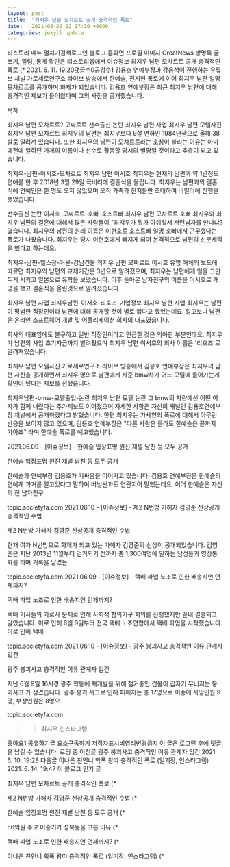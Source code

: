 ```yaml
---
layout: post
title:  "최지우 남편 모차르트 공개 충격적인 폭로"
date:   2021-08-20 22:17:10 +0800
categories: jekyll update
---
```

티스토리 메뉴 펼치기검색로그인
블로그 홈화면
프로필 이미지
GreatNews
방명록
글쓰기, 알림, 통계 확인은 티스토리앱에서
이슈정보
최지우 남편 모차르트 공개 충격적인 폭로
$%@#%@%$(*
2021. 6. 11. 19:20댓글수0공감수1
김용호 연예부장과 강용석이 진행하는 유튜브 채널 가로세로연구소 라이브 방송에서 한예슬, 전지현 폭로에 이어 최지우 남편 일명 모차르트를 공개하며 화제가 되었습니다. 김용호 연예부장은 최근 최지우 남편에 대해 충격적인 제보가 들어왔다며 그의 사진을 공개했습니다.

 

목차

최지우 남편 모차르트? 모짜르트
선수출신 논란
최지우 남편 사업
최지우 남편 모텔사진
최지우 남편 모차르트
최지우의 남편은 최지우보다 9살 연하인 1984년생으로 올해 38살로 알려져 있습니다. 또한 최지우의 남편이 모차르트라는 호칭이 불리는 이유는 아마 예전에 일하던 가게의 이름이나 선수로 활동할 당시의 별명일 것이라고 추측이 되고 있습니다.

 

최지우-남편-이서호-모차르트
최지우 남편 이서호
최지우는 현재의 남편과 약 1년정도 연애를 한 후 2018년 3월 29일 극비리에 결혼식을 올립니다. 최지우는 남편과의 결혼식에 연예인은 한 명도 오지 않았으며 오직 가족과 친지들만 초대하여 비밀리에 진행을 했었습니다.

선수출신 논란
이서호-모짜르트-호빠-호스트빠
최지우 남편 모차르트 호빠
최지우와 최지우 남편의 결혼에 대해서 많은 사람들이 "최지우가 뭐가 아쉬워서 저런남자를 만나냐? 였습니다. 최지우의 남편의 원래 이름은 이현호로 호스트빠 일명 호빠에서 근무했다는 폭로가 나왔습니다. 최지우는 당시 이현호에게 빠지게 되어 본격적으로 남편의 신분세탁을 했다고 하는데요.

 

최지우-남편-헬스장-거울-강남건물
최지우 남편 모짜르트 이서호
유명 매체의 보도에 따르면 최지우와 남편의 교제기간은 3년으로 알려졌으며, 최지우는 남편에게 일을 그만두게 시키고 일본으로 유학을 보냈습니다. 이후 돌아온 남자친구의 이름을 이서호로 개명을 했고 결혼식을 올린것으로 알려졌습니다.

최지우 남편 사업
최지우남편-이서호-리호즈-기업정보
최지우 남편 사업
최지우는 남편이 평범한 직장인이라 남편에 대해 공개할 것이 별로 없다고 했었는데요. 알고보니 남편은 온라인 소프트웨어 개발 및 어플리케이션 회사의 대표였습니다.

 

 

회사의 대표임에도 불구하고 일반 직장인이라고 언급한 것은 의아한 부분인데요. 최지우가 남편의 사업 초기자금까지 빌려줬으며 최지우 남편 이서호의 회사 이름은 '리호즈'로 알려져있습니다.

최지우 남편 모텔사진
가로세로연구소 라이브 방송에서 김용호 연예부장은 최지우의 남편 사진을 공개하면서 최지우 명의로 남편에게 사준 bmw차가 어느 모텔에 들어가는게 확인이 됐다는 제보를 전했습니다.

 

최지우남편-bmw-모텔출입-논란
최지우 남편 모텔 논란
그 bmw의 차량에선 어떤 여자가 함께 내렸다는 추가제보도 이어졌으며 자세한 사항은 자신의 채널인 김용호연예부장 채널에서 공개하겠다고 밝혔습니다. 한편 최지우는 가세연의 폭로에 대해서 아무런 반응을 보이지 않고 있으며, 김용호 연예부장은 "다른 사람은 몰라도 한예슬은 끝까지 가아죠" 라며 한예슬 폭로를 예고했습니다.

 

2021.06.09 - [이슈정보] - 한예슬 입장표명 원진 재벌 남친 등 모두 공개

 
한예슬 입장표명 원진 재벌 남친 등 모두 공개

한예슬과 연예부장 김용호가 기싸움을 이어가고 있습니다. 김용호 연예부장은 한예슬의 연예계 과거를 알고있다고 말하며 버닝썬과도 연관지어 말했는데요. 이어 한예슬은 자신의 전 남자친구

topic.societyfa.com
2021.06.10 - [이슈정보] - 제2 N번방 가해자 김영준 신상공개 충격적인 수법

 
제2 N번방 가해자 김영준 신상공개 충격적인 수법

현재 여자 N번방으로 화제가 되고 있는 가해자 김영준의 신상이 공개되었습니다. 김영준은 지난 2013년 11월부터 검거되기 전까지 총 1,300여명에 달하는 남성들과 영상통화를 하며 기록을 남겼는

topic.societyfa.com
2021.06.09 - [이슈정보] - 택배 파업 노조로 인한 배송지연 언제까지?

 
택배 파업 노조로 인한 배송지연 언제까지?

택배 기사들의 과로사 문제로 인해 사회적 합의기구 회의를 진행했지만 끝내 결렬되고 말았습니다. 이로 인해 6월 9일부터 전국 택배 노조연합에서 택배 파업을 시작했습니다. 이로 인해 택배

topic.societyfa.com
2021.06.10 - [이슈정보] - 광주 붕괴사고 충격적인 이유 관계자 입건

 
광주 붕괴사고 충격적인 이유 관계자 입건

지난 6월 9일 16시경 광주 학동에 재개발을 위해 철거중인 건물이 갑자기 무너지는 붕괴사고 가 생겼습니다. 광주 붕괴 사고로 인해 피해자는 총 17명으로 이중에 사망인원 9명, 부상인원은 8명으

topic.societyfa.com
>>최지우 인스타그램


좋아요1
공유하기글 요소구독하기
저작자표시비영리변경금지
이 글은 로그인 후에 댓글을 남길 수 있습니다.
로딩 중
이전글
광주 붕괴사고 충격적인 이유 관계자 입건
2021. 6. 10. 19:28
다음글
이나은 친언니 학폭 왕따 충격적인 폭로 (일기장, 인스타그램)
2021. 6. 14. 19:47
이 블로그 인기 글

최지우 남편 모차르트 공개 충격적인 폭로
$%@#%@%$(*

제2 N번방 가해자 김영준 신상공개 충격적인 수법
$%@#%@%$(*

한예슬 입장표명 원진 재벌 남친 등 모두 공개
$%@#%@%$(*

56억원 주고 이승기가 성북동을 고른 이유
$%@#%@%$(*

택배 파업 노조로 인한 배송지연 언제까지?
$%@#%@%$(*

이나은 친언니 학폭 왕따 충격적인 폭로 (일기장, 인스타그램)
$%@#%@%$(*